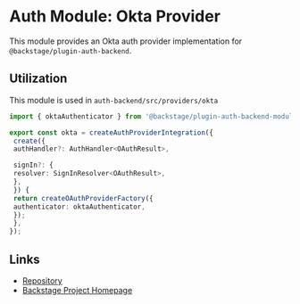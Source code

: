 # Auth Module: Okta Provider

This module provides an Okta auth provider implementation for `@backstage/plugin-auth-backend`.

## Utilization

This module is used in `auth-backend/src/providers/okta`

```ts
import { oktaAuthenticator } from '@backstage/plugin-auth-backend-module-okta-provider';

export const okta = createAuthProviderIntegration({
 create({
 authHandler?: AuthHandler<OAuthResult>,

 signIn?: {
 resolver: SignInResolver<OAuthResult>,
 },
 }) {
 return createOAuthProviderFactory({
 authenticator: oktaAuthenticator,
 });
 },
});
```

## Links

- [Repository](https://github.com/backstage/backstage/tree/master/plugins/auth-backend-module-okta-provider)
- [Backstage Project Homepage](https://backstage.io)
